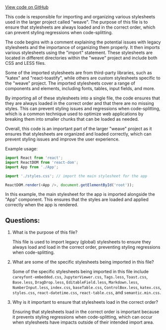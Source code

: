 [View code on GitHub](https://github.com/wandb/weave/weave-js/src/globalStyleImports.ts)

This code is responsible for importing and organizing various stylesheets used in the larger project called "weave". The purpose of this file is to ensure that stylesheets are always loaded and in the correct order, which can prevent styling regressions when code-splitting. 

The code begins with a comment explaining the potential issues with legacy stylesheets and the importance of organizing them properly. It then imports various stylesheets using the "import" statement. These stylesheets are located in different directories within the "weave" project and include both CSS and LESS files. 

Some of the imported stylesheets are from third-party libraries, such as "katex" and "react-toastify", while others are custom stylesheets specific to the "weave" project. The imported stylesheets cover a range of components and elements, including fonts, tables, input fields, and more. 

By importing all of these stylesheets into a single file, the code ensures that they are always loaded in the correct order and that there are no missing styles. This can prevent styling issues and regressions when code-splitting, which is a common technique used to optimize web applications by breaking them into smaller chunks that can be loaded as needed. 

Overall, this code is an important part of the larger "weave" project as it ensures that stylesheets are organized and loaded correctly, which can prevent styling issues and improve the user experience. 

Example usage:

```javascript
import React from 'react';
import ReactDOM from 'react-dom';
import App from './App';

import './styles.css'; // import the main stylesheet for the app

ReactDOM.render(<App />, document.getElementById('root'));
```

In this example, the main stylesheet for the app is imported alongside the "App" component. This ensures that the styles are loaded and applied correctly when the app is rendered.
## Questions: 
 1. What is the purpose of this file?
    
    This file is used to import legacy (global) stylesheets to ensure they always load and load in the correct order, preventing styling regressions when code-splitting.

2. What are some of the specific stylesheets being imported in this file?
    
    Some of the specific stylesheets being imported in this file include `careyfont-embedded.css`, `JupyterViewer.css`, `Tags.less`, `Toast.css`, `Base.less`, `DragDrop.less`, `EditableField.less`, `Markdown.less`, `NumberInput.less`, `index.css`, `baseTable.css`, `ControlBox.less`, `katex.css`, `styles.css`, `react-datetime.css`, `react-table.css`, and `semantic.min.css`.

3. Why is it important to ensure that stylesheets load in the correct order?
    
    Ensuring that stylesheets load in the correct order is important because it prevents styling regressions when code-splitting, which can occur when stylesheets have impacts outside of their intended import area.